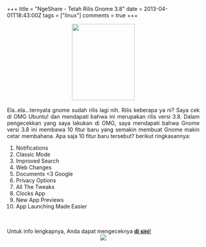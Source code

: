 +++
title = "NgeShare - Telah Rilis Gnome 3.8"
date = 2013-04-01T18:43:00Z
tags = ["linux"]
comments = true
+++

<center><img border="0" data-original-height="1023" data-original-width="843" height="200" src="https://2.bp.blogspot.com/-mv-3H2I5CgQ/W--vUFX0qCI/AAAAAAAASeI/fTlGxSNGIq8Ma2oSzSOMdaWxDOG5O1iwQCLcBGAs/s200/gnome.jpg" width="164" /></center><br />
<div style="text-align: justify;">Ela..ela...ternyata gnome sudah rilis lagi nih. Rilis keberapa ya ni? Saya cek di OMG Ubuntu! dan mendapati bahwa ini merupakan rilis versi 3.8. Dalam pengecekkan yang saya lakukan di OMG, saya mendapati bahwa Gnome versi 3.8 ini membawa 10 fitur baru yang semakin membuat Gnome makin cetar membahana. Apa saja 10 fitur baru tersebut? berikut ringkasannya:<br />
<ol style="text-align: justify;"><li><span itemprop="rating">Notifications</span></li><li><span itemprop="rating">Classic Mode</span></li><li><span itemprop="rating">Improved Search</span></li><li><span itemprop="rating">Web Changes</span></li><li><span itemprop="rating">Documents &lt;3 Google</span></li><li><span itemprop="rating">Privacy Options</span></li><li><span itemprop="rating">All The Tweaks</span></li><li><span itemprop="rating">Clocks App</span></li><li><span itemprop="rating">New App Previews</span></li><li><span itemprop="rating">App Launching Made Easier</span></li></ol><br /><br />
Untuk info lengkapnya, Anda dapat mengeceknya <a href="https://www.omgubuntu.co.uk/2013/03/10-best-features-in-gnome-3-8" target="_blank"><b>di </b></a><a href="http://www.omgubuntu.co.uk/2013/03/10-best-features-in-gnome-3-8"></a><a href="https://www.omgubuntu.co.uk/2013/03/10-best-features-in-gnome-3-8" target="_blank"><b>sini</b></a></span><a href="http://www.omgubuntu.co.uk/2013/03/10-best-features-in-gnome-3-8">!</a><br /><center><img border="0" data-original-height="529" data-original-width="940" src="https://2.bp.blogspot.com/-NuYpeC-Iuwg/W--v1U6bxeI/AAAAAAAASeQ/SWZ0CtOSxF8lwhDyRPuARxzoS8VW8nHgwCLcBGAs/s1600/gnome1.jpg" /></center></div>
